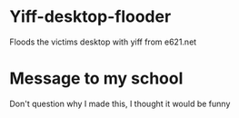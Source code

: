 # Yiff-desktop-flooder
Floods the victims desktop with yiff from e621.net

# Message to my school
Don't question why I made this, I thought it would be funny
